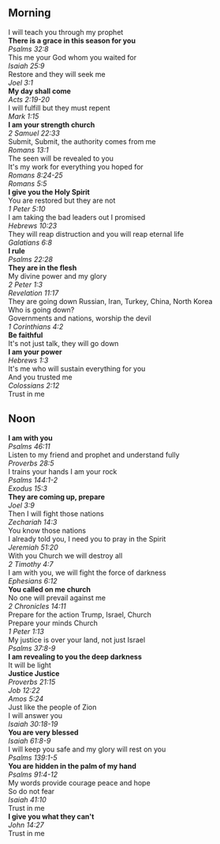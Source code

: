 ## Morning
I will teach you through my prophet  
**There is a grace in this season for you**  
_Psalms 32:8_  
This me your God whom you waited for  
_Isaiah 25:9_  
Restore and they will seek me  
_Joel 3:1_  
**My day shall come**  
_Acts 2:19-20_  
I will fulfill but they must repent  
_Mark 1:15_  
**I am your strength church**  
_2 Samuel 22:33_  
Submit, Submit, the authority comes from me  
_Romans 13:1_  
The seen will be revealed to you  
It's my work for everything you hoped for  
_Romans 8:24-25_  
_Romans 5:5_  
**I give you the Holy Spirit**  
You are restored but they are not  
_1 Peter 5:10_  
I am taking the bad leaders out I promised  
_Hebrews 10:23_  
They will reap distruction and you will reap eternal life  
_Galatians 6:8_  
**I rule**  
_Psalms 22:28_  
**They are in the flesh**  
My divine power and my glory  
_2 Peter 1:3_  
_Revelation 11:17_  
They are going down Russian, Iran, Turkey, China, North Korea  
Who is going down?  
Governments and nations, worship the devil  
_1 Corinthians 4:2_  
**Be faithful**  
It's not just talk, they will go down  
**I am your power**  
_Hebrews 1:3_  
It's me who will sustain everything for you  
And you trusted me  
_Colossians 2:12_  
Trust in me

## Noon
**I am with you**  
_Psalms 46:11_  
Listen to my friend and prophet and understand fully  
_Proverbs 28:5_  
I trains your hands I am your rock  
_Psalms 144:1-2_  
_Exodus 15:3_  
**They are coming up, prepare**  
_Joel 3:9_  
Then I will fight those nations  
_Zechariah 14:3_  
You know those nations  
I already told you, I need you to pray in the Spirit  
_Jeremiah 51:20_  
With you Church we will destroy all  
_2 Timothy 4:7_  
I am with you, we will fight the force of darkness  
_Ephesians 6:12_  
**You called on me church**  
No one will prevail against me  
_2 Chronicles 14:11_  
Prepare for the action Trump, Israel, Church  
Prepare your minds Church  
_1 Peter 1:13_  
My justice is over your land, not just Israel  
_Psalms 37:8-9_  
**I am revealing to you the deep darkness**  
It will be light  
**Justice Justice**  
_Proverbs 21:15_  
_Job 12:22_  
_Amos 5:24_  
Just like the people of Zion  
I will answer you  
_Isaiah 30:18-19_  
**You are very blessed**  
_Isaiah 61:8-9_  
I will keep you safe and my glory will rest on you  
_Psalms 139:1-5_  
**You are hidden in the palm of my hand**  
_Psalms 91:4-12_  
My words provide courage peace and hope  
So do not fear  
_Isaiah 41:10_  
Trust in me  
**I give you what they can't**  
_John 14:27_  
Trust in me  